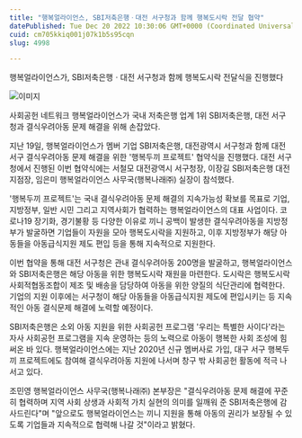 ```yaml
---
title: "행복얼라이언스, SBI저축은행ㆍ대전 서구청과 함께 행복도시락 전달 협약"
datePublished: Tue Dec 20 2022 10:30:06 GMT+0000 (Coordinated Universal Time)
cuid: cm705kkiq001j07k1b5s95cqn
slug: 4998

---
```



행복얼라이언스가, SBI저축은행ㆍ대전 서구청과 함께 행복도시락 전달식을 진행했다

![이미지](https://cdn.hashnode.com/res/hashnode/image/upload/v1739258443062/032506fa-98e7-4f4b-bec7-6e1e036f4b7c.jpeg)

사회공헌 네트워크 행복얼라이언스가 국내 저축은행 업계 1위 SBI저축은행, 대전 서구청과 결식우려아동 문제 해결을 위해 손잡았다.

지난 19일, 행복얼라이언스가 멤버 기업 SBI저축은행, 대전광역시 서구청과 함께 대전 서구 결식우려아동 문제 해결을 위한 '행복두끼 프로젝트' 협약식을 진행했다. 대전 서구청에서 진행된 이번 협약식에는 서철모 대전광역시 서구청장, 이장길 SBI저축은행 대전지점장, 임은미 행복얼라이언스 사무국(행복나래㈜) 실장이 참석했다.

'행복두끼 프로젝트'는 국내 결식우려아동 문제 해결의 지속가능성 확보를 목표로 기업, 지방정부, 일반 시민 그리고 지역사회가 협력하는 행복얼라이언스의 대표 사업이다. 코로나19 장기화, 경기불황 등 다양한 이유로 끼니 공백이 발생한 결식우려아동을 지방정부가 발굴하면 기업들이 자원을 모아 행복도시락을 지원하고, 이후 지방정부가 해당 아동들을 아동급식지원 제도 편입 등을 통해 지속적으로 지원한다.

이번 협약을 통해 대전 서구청은 관내 결식우려아동 200명을 발굴하고, 행복얼라이언스와 SBI저축은행은 해당 아동을 위한 행복도시락 재원을 마련한다. 도시락은 행복도시락사회적협동조합이 제조 및 배송을 담당하여 아동을 위한 양질의 식단관리에 협력한다. 기업의 지원 이후에는 서구청이 해당 아동들을 아동급식지원 제도에 편입시키는 등 지속적인 아동 결식문제 해결에 노력할 예정이다.

SBI저축은행은 소외 아동 지원을 위한 사회공헌 프로그램 '우리는 특별한 사이다'라는 자사 사회공헌 프로그램을 지속 운영하는 등의 노력으로 아동이 행복한 사회 조성에 힘써온 바 있다. 행복얼라이언스에는 지난 2020년 신규 멤버사로 가입, 대구 서구 행복두끼 프로젝트에도 참여해 결식우려아동 지원에 나서며 창구 밖 사회공헌 활동에 적극 나서고 있다.

조민영 행복얼라이언스 사무국(행복나래㈜) 본부장은 "결식우려아동 문제 해결에 꾸준히 협력하며 지역 사회 상생과 사회적 가치 실현의 의미를 일깨워 준 SBI저축은행에 감사드린다"며 "앞으로도 행복얼라이언스는 끼니 지원을 통해 아동의 권리가 보장될 수 있도록 기업들과 지속적으로 협력해 나갈 것"이라고 밝혔다.